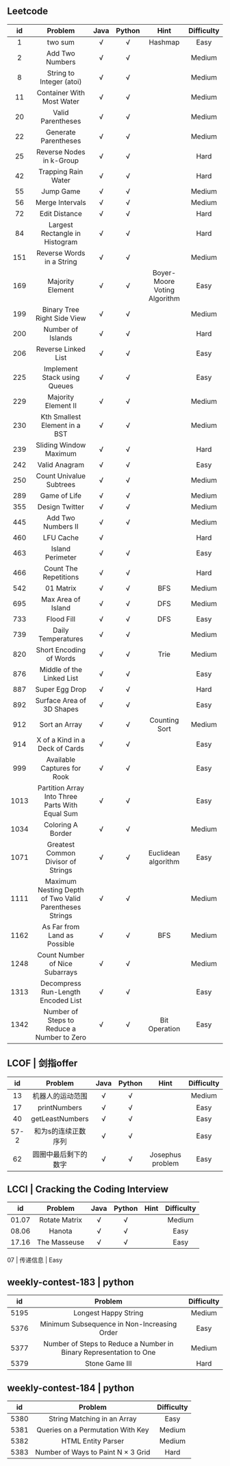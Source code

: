## Leetcode

 id | Problem   | Java  | Python | Hint | Difficulty
  :----:  |:----:  | :----:  | :----:  | :----:  | :----:  
 1 | two sum  | √ | √ | Hashmap | Easy
 2 | Add Two Numbers | √ | √ | | Medium
 8 | String to Integer (atoi) | √ | √ | | Medium
 11 | Container With Most Water | √ | √ | | Medium
 20 | Valid Parentheses | √ | √ | | Medium
 22 | Generate Parentheses | √ | √ | | Medium
 25 | Reverse Nodes in k-Group | √ | √ | | Hard
 42 | Trapping Rain Water | √ | √ | | Hard
 55 | Jump Game | √ | √ | | Medium
 56 | Merge Intervals | √ | √ | | Medium
 72 | Edit Distance | √ | √ | | Hard
 84 | Largest Rectangle in Histogram | √ | √ | | Hard
 151 | Reverse Words in a String | √ | √ | | Medium
 169 | Majority Element | √ | √ | Boyer-Moore Voting Algorithm | Easy
 199 | Binary Tree Right Side View | √ | √ | | Medium
 200 | Number of Islands | √ | √ | | Hard
 206 | Reverse Linked List | √ | √ | | Easy
 225 | Implement Stack using Queues | √ | √ | | Easy
 229 | Majority Element II | √ | √ | | Medium
 230 | Kth Smallest Element in a BST | √ | √ | | Medium
 239 | Sliding Window Maximum | √ | √ | | Hard
 242 | Valid Anagram | √ | √ | | Easy
 250 | Count Univalue Subtrees | √ | √ | | Medium
 289 | Game of Life | √ | √ | | Medium
 355 | Design Twitter | √ | √ | | Medium
 445 | Add Two Numbers II | √ | √ | | Medium
 460 | LFU Cache | √ | | | Hard
 463 | Island Perimeter | √ | √ | | Easy
 466 | Count The Repetitions | √ | √ | | Hard
 542 | 01 Matrix | √ | √ | BFS | Medium
 695 | Max Area of Island | √ | √ | DFS | Medium
 733 | Flood Fill | √ | √ | DFS | Easy
 739 | Daily Temperatures | √ | √ | | Medium
 820 | Short Encoding of Words | √ | √ | Trie | Medium
 876 | Middle of the Linked List | √ | √ | | Easy
 887 | Super Egg Drop | √ | √ | | Hard
 892 | Surface Area of 3D Shapes | √ | √ | | Easy
 912 | Sort an Array | √ | √ | Counting Sort | Medium
 914 | X of a Kind in a Deck of Cards | √ | √ | | Easy
 999 | Available Captures for Rook | √ | √ | | Easy
 1013 | Partition Array Into Three Parts With Equal Sum | √ | √ | | Easy
 1034 | Coloring A Border | √ | √ | | Medium
 1071 | Greatest Common Divisor of Strings | √ | √ | Euclidean algorithm | Easy
 1111 | Maximum Nesting Depth of Two Valid Parentheses Strings | √ | √ | | Medium
 1162 | As Far from Land as Possible | √ | √ | BFS | Medium
 1248 | Count Number of Nice Subarrays | √ | √ | | Medium
 1313 | Decompress Run-Length Encoded List | √ | √ | | Easy
 1342 | Number of Steps to Reduce a Number to Zero  | √ | √ | Bit Operation | Easy



## LCOF | 剑指offer

id | Problem   | Java  | Python | Hint | Difficulty
:----:  |:----:  | :----:  | :----:  | :----:  | :----:  
13 | 机器人的运动范围 | √ | √ | | Medium
17 | printNumbers | √ | √ | | Easy
40 | getLeastNumbers | √ | √ | | Easy
57-2 | 和为s的连续正数序列 | √ | √ | | Easy
62 | 圆圈中最后剩下的数字 | √ | √ | Josephus problem | Easy



## LCCI | Cracking the Coding Interview

id | Problem   | Java  | Python | Hint | Difficulty
:----:  |:----:  | :----:  | :----:  | :----:  | :----:  
01.07 | Rotate Matrix | √ | √ | | Medium
08.06 | Hanota | √ | √ | | Easy
17.16 | The Masseuse | √ | √ | | Easy


07 | 传递信息 | Easy

## weekly-contest-183 | python

id | Problem   | Difficulty
:----:  |:----:  | :----:  
5195 | Longest Happy String | Medium
5376 | Minimum Subsequence in Non-Increasing Order | Easy
5377 | Number of Steps to Reduce a Number in Binary Representation to One | Medium
5379 | Stone Game III | Hard


## weekly-contest-184 | python

id | Problem   | Difficulty
:----:  |:----:  | :----:  
5380 | String Matching in an Array | Easy
5381 | Queries on a Permutation With Key | Medium
5382 | HTML Entity Parser | Medium
5383 | Number of Ways to Paint N × 3 Grid | Hard
